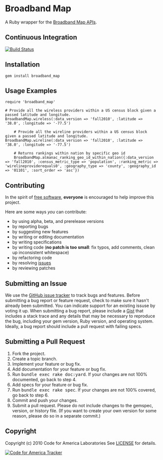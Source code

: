 Broadband Map
=======
A Ruby wrapper for the [Broadband Map APIs](http://broadbandmap.gov/developer).

Continuous Integration
----------------------
[![Build Status](https://secure.travis-ci.org/codeforamerica/broadband_map_ruby.png)](http://travis-ci.org/codeforamerica/broadband_map_ruby)

Installation
------------
    gem install broadband_map

Usage Examples
--------------

    require 'broadband_map'

    # Provide all the wireless providers within a US census block given a passed latitude and longitude.
    BroadbandMap.wireless(:data_version => 'fall2010', :latitude => '38.0', :longitude => '-77.5')

		# Provide all the wireline providers within a US census block given a passed latitude and longitude.
    BroadbandMap.wireline(:data_version => 'fall2010', :latitude => '38.0', :longitude => '-77.5')

		# Returns rankings within nation by specific geo id
		BroadbandMap.almanac_ranking_geo_id_within_nation({:data_version => 'fall2010', :census_metric_type => 'population', :ranking_metric => 'wirelineproviderequals0', :geography_type => 'county', :geography_id => '01101', :sort_order => 'asc'})

Contributing
------------
In the spirit of [free software](http://www.fsf.org/licensing/essays/free-sw.html), **everyone** is encouraged to help improve this project.

Here are some ways *you* can contribute:

* by using alpha, beta, and prerelease versions
* by reporting bugs
* by suggesting new features
* by writing or editing documentation
* by writing specifications
* by writing code (**no patch is too small**: fix typos, add comments, clean up inconsistent whitespace)
* by refactoring code
* by resolving [issues](https://github.com/codeforamerica/broadband_map_ruby/issues)
* by reviewing patches

Submitting an Issue
-------------------
We use the [GitHub issue tracker](https://github.com/codeforamerica/broadband_map_ruby/issues) to track bugs and
features. Before submitting a bug report or feature request, check to make sure it hasn't already
been submitted. You can indicate support for an existing issuse by voting it up. When submitting a
bug report, please include a [Gist](https://gist.github.com/) that includes a stack trace and any
details that may be necessary to reproduce the bug, including your gem version, Ruby version, and
operating system. Ideally, a bug report should include a pull request with failing specs.

Submitting a Pull Request
-------------------------
1. Fork the project.
2. Create a topic branch.
3. Implement your feature or bug fix.
4. Add documentation for your feature or bug fix.
5. Run <tt>bundle exec rake doc:yard</tt>. If your changes are not 100% documented, go back to step 4.
6. Add specs for your feature or bug fix.
7. Run <tt>bundle exec rake spec</tt>. If your changes are not 100% covered, go back to step 6.
8. Commit and push your changes.
9. Submit a pull request. Please do not include changes to the gemspec, version, or history file. (If you want to create your own version for some reason, please do so in a separate commit.)

Copyright
---------
Copyright (c) 2010 Code for America Laboratories
See [LICENSE](https://github.com/codeforamerica/broadband_map_ruby/blob/master/LICENSE.md) for details.

[![Code for America Tracker](http://stats.codeforamerica.org/codeforamerica/broadband_map_ruby.png)](http://stats.codeforamerica.org/projects/broadband_map_ruby)
